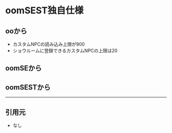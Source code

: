 # oomSEST独自仕様

## ooから
* カスタムNPCの読み込み上限が900
* ショウルームに登録できるカスタムNPCの上限は20

## oomSEから

## oomSESTから

---

## 引用元
* なし
